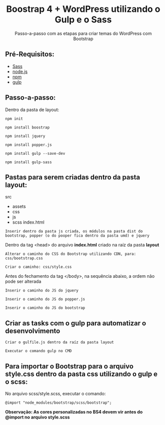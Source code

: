 <h1 align="center">Boostrap 4 + WordPress utilizando o Gulp e o Sass</h1>
<p align="center">Passo-a-passo com as etapas para criar temas do WordPress com Bootstrap</p>

<h2>Pré-Requisitos:</h2> 

- <a href="https://sass-lang.com/install">Sass</a> 
- <a href="https://nodejs.org/en/">node.js</a>
- <a href="https://nodejs.org/en/">npm</a>
- <a href="https://gulpjs.com/docs/en/getting-started/quick-start">gulp</a>


<h2>Passo-a-passo:</h2>

Dentro da pasta de layout:

<pre><code>npm init</code></pre>
<pre><code>npm install boostrap</code></pre>
<pre><code>npm install jquery</code></pre>
<pre><code>npm install popper.js</code></pre>
<pre><code>npm install gulp --save-dev</code></pre>
<pre><code>npm install gulp-sass</code></pre>

<h2>Pastas para serem criadas dentro da pasta layout:</h2>

src
- assets
- css
- js
- scss
index.html

<pre><code>Inserir dentro da pasta js criada, os módulos na pasta dist do bootstrap, popper (o do pooper fica dentro da pasta umd) e jquery</code></pre>

<p>Dentro da tag &lt;head&gt; do arquivo <strong>index.html</strong> criado na raíz da pasta <strong>layout</strong> </p>

<pre><code>Alterar o caminho do CSS do Bootstrap utilizando CDN, para: css/bootstrap.css</code></pre>
<pre><code>Criar o caminho: css/style.css</code></pre>

<p>Antes do fechamento da tag &lt;/body&gt;, na sequência abaixo, a ordem não pode ser alterada</p>
<pre><code>Inserir o caminho do JS do jquery</code></pre>
<pre><code>Inserir o caminho do JS do popper.js</code></pre>
<pre><code>Inserir o caminho do JS do bootstrap</code></pre>

<h2>Criar as tasks com o gulp para automatizar o desenvolvimento</h2>
<pre><code>Criar o gulfile.js dentro da raíz da pasta layout</pre></code>
<pre><code>Executar o comando gulp no CMD</pre></code>

<h2>Para importar o Bootstrap para o arquivo style.css dentro da pasta css utilizando o gulp e o scss:</h2> 
<p>No arquivo scss/style.scss, executar o comando:</p>
<pre><code>@import "node_modules/bootstrap/scss/bootstrap";</code></pre>

<strong>Observação: As cores personalizadas no BS4 devem vir antes do @import no arquivo style.scss<strong>
